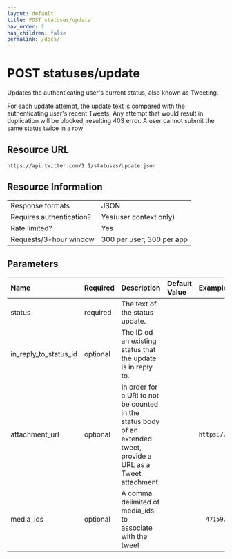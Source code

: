 ```yaml
---
layout: default
title: POST statuses/update
nav_order: 2
has_children: false
permalink: /docs/
---
```


# POST statuses/update



Updates the authenticating user's current status, also known as Tweeting.

For each update attempt, the update text is compared with the authenticating user's recent Tweets. Any attempt that would result in duplication will be blocked, resulting 403 error. A user cannot submit the same status twice in a row


## Resource URL

```
https://api.twitter.com/1.1/statuses/update.json
```

## Resource Information
| | |
|:----------------|:----|
|Response formats | JSON|
|Requires authentication?|Yes(user context only)|
|Rate limited?|Yes|
|Requests/3-hour window| 300 per user; 300 per app|

## Parameters

|Name|Required|Description|Default Value|Example|
|:---|:-------|:----------|:------------|:------|
|status|required| The text of the status update.| | |
|in_reply_to_status_id|optional|The ID od an existing status that the update is in reply to.|||
|attachment_url|optional|In order for a URl to not be counted in the status body of an extended tweet, provide a URL as a Tweet attachment.|| `https://twitter.com/andypiper/status/903615884664725505`|
|media_ids|optional|A comma delimited of media_ids to associate with the tweet ||`	471592 142565 957632`|